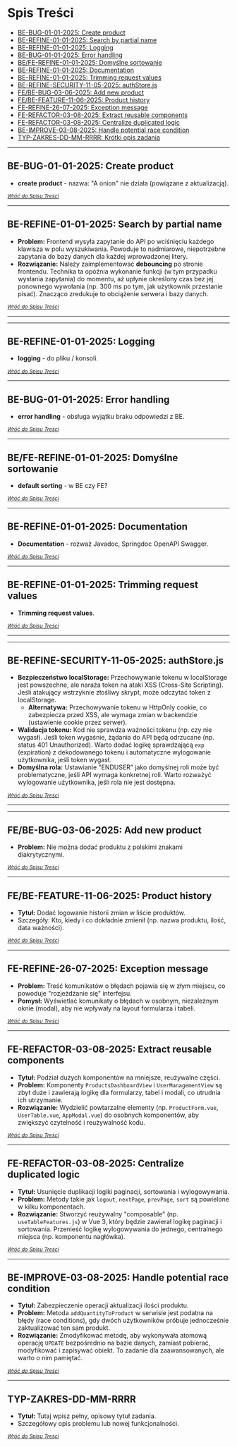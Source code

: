# Spis Treści

* [BE-BUG-01-01-2025: Create product](#be-bug-01-01-2025-create-product)
* [BE-REFINE-01-01-2025: Search by partial name](#be-refine-01-01-2025-search-by-partial-name)
* [BE-REFINE-01-01-2025: Logging](#be-refine-01-01-2025-logging)
* [BE-BUG-01-01-2025: Error handling](#be-bug-01-01-2025-error-handling)
* [BE/FE-REFINE-01-01-2025: Domyślne sortowanie](#befe-refine-01-01-2025-domyślne-sortowanie)
* [BE-REFINE-01-01-2025: Documentation](#be-refine-01-01-2025-documentation)
* [BE-REFINE-01-01-2025: Trimming request values](#be-refine-01-01-2025-trimming-request-values)
* [BE-REFINE-SECURITY-11-05-2025: authStore.js](#be-refine-security-11-05-2025-authstorejs)
* [FE/BE-BUG-03-06-2025: Add new product](#febe-bug-03-06-2025-add-new-product)
* [FE/BE-FEATURE-11-06-2025: Product history](#febe-feature-11-06-2025-product-history)
* [FE-REFINE-26-07-2025: Exception message](#fe-refine-26-07-2025-exception-message)
* [FE-REFACTOR-03-08-2025: Extract reusable components](#fe-refactor-03-08-2025-extract-reusable-components)
* [FE-REFACTOR-03-08-2025: Centralize duplicated logic](#fe-refactor-03-08-2025-centralize-duplicated-logic)
* [BE-IMPROVE-03-08-2025: Handle potential race condition](#be-improve-03-08-2025-handle-potential-race-condition)
* [TYP-ZAKRES-DD-MM-RRRR: Krótki opis zadania](#typ-zakres-dd-mm-rrrr)

---

## BE-BUG-01-01-2025: Create product

* **create product** - nazwa: "A onion" nie działa (powiązane z aktualizacją).

*<sub>[Wróć do Spisu Treści](#spis-treści)</sub>*

---

## BE-REFINE-01-01-2025: Search by partial name

* **Problem:** Frontend wysyła zapytanie do API po wciśnięciu każdego klawisza w polu wyszukiwania. Powoduje to nadmiarowe, niepotrzebne zapytania do bazy danych dla każdej wprowadzonej litery.
* **Rozwiązanie:** Należy zaimplementować **debouncing** po stronie frontendu. Technika ta opóźnia wykonanie funkcji (w tym przypadku wysłania zapytania) do momentu, aż upłynie określony czas bez jej ponownego wywołania (np. 300 ms po tym, jak użytkownik przestanie pisać). Znacząco zredukuje to obciążenie serwera i bazy danych.

*<sub>[Wróć do Spisu Treści](#spis-treści)</sub>*

---

---

## BE-REFINE-01-01-2025: Logging

* **logging** - do pliku / konsoli.

*<sub>[Wróć do Spisu Treści](#spis-treści)</sub>*

---

## BE-BUG-01-01-2025: Error handling

* **error handling** - obsługa wyjątku braku odpowiedzi z BE.

*<sub>[Wróć do Spisu Treści](#spis-treści)</sub>*

---

## BE/FE-REFINE-01-01-2025: Domyślne sortowanie

* **default sorting** - w BE czy FE?

*<sub>[Wróć do Spisu Treści](#spis-treści)</sub>*

---

## BE-REFINE-01-01-2025: Documentation

* **Documentation** - rozważ Javadoc, Springdoc OpenAPI Swagger.

*<sub>[Wróć do Spisu Treści](#spis-treści)</sub>*

---

## BE-REFINE-01-01-2025: Trimming request values

* **Trimming request values**.

*<sub>[Wróć do Spisu Treści](#spis-treści)</sub>*

---

---

## BE-REFINE-SECURITY-11-05-2025: authStore.js

* **Bezpieczeństwo localStorage:** Przechowywanie tokenu w localStorage jest powszechne, ale naraża token na ataki XSS (Cross-Site Scripting). Jeśli atakujący wstrzyknie złośliwy skrypt, może odczytać token z localStorage.
  * **Alternatywa:** Przechowywanie tokenu w HttpOnly cookie, co zabezpiecza przed XSS, ale wymaga zmian w backendzie (ustawienie cookie przez serwer).
* **Walidacja tokenu:** Kod nie sprawdza ważności tokenu (np. czy nie wygasł). Jeśli token wygaśnie, żądania do API będą odrzucane (np. status 401 Unauthorized). Warto dodać logikę sprawdzającą `exp` (expiration) z dekodowanego tokenu i automatyczne wylogowanie użytkownika, jeśli token wygasł.
* **Domyślna rola:** Ustawianie "ENDUSER" jako domyślnej roli może być problematyczne, jeśli API wymaga konkretnej roli. Warto rozważyć wylogowanie użytkownika, jeśli rola nie jest dostępna.

*<sub>[Wróć do Spisu Treści](#spis-treści)</sub>*

---

---

## FE/BE-BUG-03-06-2025: Add new product

* **Problem:** Nie można dodać produktu z polskimi znakami diakrytycznymi.

*<sub>[Wróć do Spisu Treści](#spis-treści)</sub>*

---

## FE/BE-FEATURE-11-06-2025: Product history

* **Tytuł:** Dodać logowanie historii zmian w liście produktów.
* Szczegóły: Kto, kiedy i co dokładnie zmienił (np. nazwa produktu, ilość, data ważności).

*<sub>[Wróć do Spisu Treści](#spis-treści)</sub>*

---

## FE-REFINE-26-07-2025: Exception message

* **Problem:** Treść komunikatów o błędach pojawia się w złym miejscu, co powoduje "rozjeżdżanie się" interfejsu.
* **Pomysł:** Wyświetlać komunikaty o błędach w osobnym, niezależnym oknie (modal), aby nie wpływały na layout formularza i tabeli.

*<sub>[Wróć do Spisu Treści](#spis-treści)</sub>*

---

## FE-REFACTOR-03-08-2025: Extract reusable components

* **Tytuł:** Podział dużych komponentów na mniejsze, reużywalne części.
* **Problem:** Komponenty `ProductsDashboardView` i `UserManagementView` są zbyt duże i zawierają logikę dla formularzy, tabel i modali, co utrudnia ich utrzymanie.
* **Rozwiązanie:** Wydzielić powtarzalne elementy (np. `ProductForm.vue`, `UserTable.vue`, `AppModal.vue`) do osobnych komponentów, aby zwiększyć czytelność i reużywalność kodu.

*<sub>[Wróć do Spisu Treści](#spis-treści)</sub>*

---

## FE-REFACTOR-03-08-2025: Centralize duplicated logic

* **Tytuł:** Usunięcie duplikacji logiki paginacji, sortowania i wylogowywania.
* **Problem:** Metody takie jak `logout`, `nextPage`, `prevPage`, `sort` są powielone w kilku komponentach.
* **Rozwiązanie:** Stworzyć reużywalny "composable" (np. `useTableFeatures.js`) w Vue 3, który będzie zawierał logikę paginacji i sortowania. Przenieść logikę wylogowywania do jednego, centralnego miejsca (np. komponentu nagłówka).

*<sub>[Wróć do Spisu Treści](#spis-treści)</sub>*

---

## BE-IMPROVE-03-08-2025: Handle potential race condition

* **Tytuł:** Zabezpieczenie operacji aktualizacji ilości produktu.
* **Problem:** Metoda `addQuantityToProduct` w serwisie jest podatna na błędy (race conditions), gdy dwóch użytkowników próbuje jednocześnie zaktualizować ten sam produkt.
* **Rozwiązanie:** Zmodyfikować metodę, aby wykonywała atomową operację `UPDATE` bezpośrednio na bazie danych, zamiast pobierać, modyfikować i zapisywać obiekt. To zadanie dla zaawansowanych, ale warto o nim pamiętać.

*<sub>[Wróć do Spisu Treści](#spis-treści)</sub>*

---

## TYP-ZAKRES-DD-MM-RRRR

* **Tytuł:** Tutaj wpisz pełny, opisowy tytuł zadania.
* Szczegółowy opis problemu lub nowej funkcjonalności.

*<sub>[Wróć do Spisu Treści](#spis-treści)</sub>*